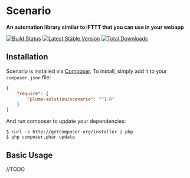 # Scenario

**An automation library similar to IFTTT that you can use in your webapp**

[![Build Status](https://travis-ci.org/PlumeSolution/scenario.svg?branch=master)](https://travis-ci.org/PlumeSolution/scenario)
[![Latest Stable Version](https://poser.pugx.org/plume-solution/scenario/version.png)](https://packagist.org/packages/plume-solution/scenario)
[![Total Downloads](https://poser.pugx.org/plume-solution/scenario/d/total.png)](https://packagist.org/packages/plume-solution/scenario)


## Installation

Scenario is installed via [Composer](http://getcomposer.org/). To install, simply add it
to your `composer.json` file:

```json
{
    "require": {
        "plume-solution/scenario": "^1.0"
    }
}
```

And run composer to update your dependencies:

    $ curl -s http://getcomposer.org/installer | php
    $ php composer.phar update

## Basic Usage

//TODO
